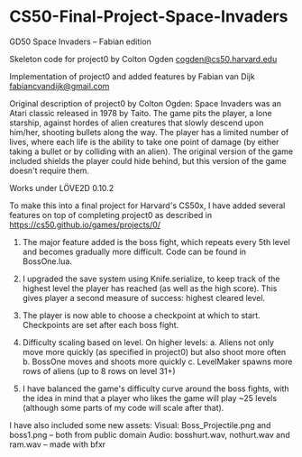 # CS50-Final-Project-Space-Invaders

GD50
Space Invaders – Fabian edition

Skeleton code for project0 by Colton Ogden
  cogden@cs50.harvard.edu

Implementation of project0 and added features by Fabian van Dijk
  fabiancvandijk@gmail.com

Original description of project0 by Colton Ogden:
  Space Invaders was an Atari classic released in 1978 by Taito. The game pits
  the player, a lone starship, against hordes of alien creatures that slowly descend
  upon him/her, shooting bullets along the way. The player has a limited number of lives,
  where each life is the ability to take one point of damage (by either taking a bullet
  or by colliding with an alien). The original version of the game included shields the
  player could hide behind, but this version of the game doesn't require them.

Works under LÖVE2D 0.10.2

To make this into a final project for Harvard's CS50x, I have added several features on top of completing project0 as described in https://cs50.github.io/games/projects/0/

  1. The major feature added is the boss fight, which repeats every 5th level and becomes gradually
  more difficult. Code can be found in BossOne.lua.

  2. I upgraded the save system using Knife.serialize, to keep track of the highest level
  the player has reached (as well as the high score). This gives player a second
  measure of success: highest cleared level.

  3. The player is now able to choose a checkpoint at which to start.
  Checkpoints are set after each boss fight.

  4. Difficulty scaling based on level. On higher levels:
  a. Aliens not only move more quickly (as specified in project0) but also shoot more often
  b. BossOne moves and shoots more quickly
  c. LevelMaker spawns more rows of aliens (up to 8 rows on level 31+)

  5. I have balanced the game's difficulty curve around the boss fights, with the idea in mind that a player who likes the game will play ~25 levels (although some parts of my code will scale after that).

I have also included some new assets:
Visual: Boss_Projectile.png and boss1.png – both from public domain
Audio: bosshurt.wav, nothurt.wav and ram.wav – made with bfxr
